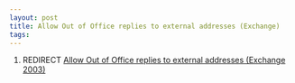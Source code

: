 ```yaml
---
layout: post 
title: Allow Out of Office replies to external addresses (Exchange)
tags: 
---
```


1.  REDIRECT [Allow Out of Office replies to external addresses
    (Exchange 2003)](Allow_Out_of_Office_replies_to_external_addresses_(Exchange_2003) "wikilink")
